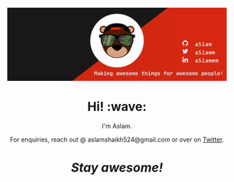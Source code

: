 ![Social banner for a5lam](https://github.com/a5lam//a5lam/raw/master/header-banner.gif)
<h1 align='center'> Hi! :wave:</h1>
<p align='center'>
I'm Aslam.
</p>
<p align='center'>For enquiries, reach out @ aslamshaikh524@gmail.com or over on <a href="https://twitter.com/a5lamm">Twitter</a>.</p>

<h1 align='center'><i>Stay awesome!</i></h1>
